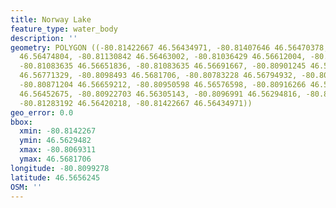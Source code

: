```yaml
---
title: Norway Lake
feature_type: water_body
description: ''
geometry: POLYGON ((-80.81422667 46.56434971, -80.81407646 46.56470378, -80.81356148
  46.56474804, -80.81130842 46.56463002, -80.81036429 46.56612004, -80.80948452 46.56659212,
  -80.81083635 46.56651836, -80.81083635 46.56691667, -80.80901245 46.56769854, -80.80963472
  46.56771329, -80.8098493 46.5681706, -80.80783228 46.56794932, -80.80693106 46.56707895,
  -80.80871204 46.56659212, -80.80950598 46.56576598, -80.80916266 46.56468903, -80.80888371
  46.56452675, -80.80922703 46.56305143, -80.8096991 46.56294816, -80.81075052 46.56411366,
  -80.81283192 46.56420218, -80.81422667 46.56434971))
geo_error: 0.0
bbox:
  xmin: -80.8142267
  ymin: 46.5629482
  xmax: -80.8069311
  ymax: 46.5681706
longitude: -80.8099278
latitude: 46.5656245
OSM: ''
---
```

